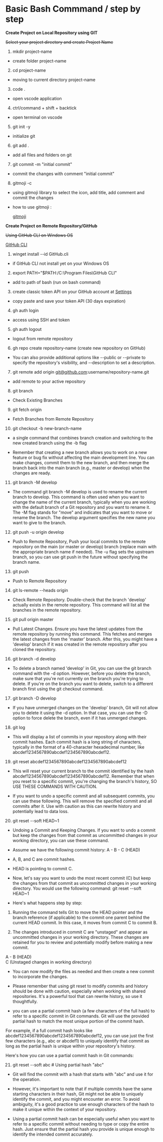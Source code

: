 # Basic Bash Commmand / step by step

**Create Project on Local Repository using GIT**

~~Select your project directory and create Project Name~~

1. mkdir project-name

- create folder project-name

2. cd project-name

- moving to current directory project-name

3. code .

- open vscode application

4. ctrl/command + shift + backtick

- open terminal on vscode

5. git init -y

- initialize git

6. git add .

- add all files and folders on git

7. git commit -m "initial commit"

- commit the changes with comment "initial commit"

8. gitmoji -c

- using gitmoji library to select the icon, add title, add comment and commit the changes

- how to use gitmoji :

  [gitmoji](https://github.com/carloscuesta/gitmoji-cli)

**Create Project on Remote Repository/GitHub**

~~Using GitHub CLI on Windows OS~~

[GitHub CLI](https://github.com/cli/cli)

1. winget install --id GitHub.cli

- if GitHub CLI not install yet on your Windows OS

2. export PATH="$PATH:/C:\Program Files\GitHub CLI"

- add to path of bash (run on bash command)

3. create classic token API on your GitHub account at [Settings](https://github.com/settings/tokens)

- copy paste and save your token API (30 days expiration)

4. gh auth login

- access using SSH and token

5. gh auth logout

- logout from remote repository

6. gh repo create repository-name (create new repository on GitHub)

- You can also provide additional options like --public or --private to specify the repository's visibility, and --description to set a description.

7. git remote add origin git@github.com:username/repository-name.git

- add remote to your active repository

8. git branch

- Check Existing Branches

9. git fetch origin

- Fetch Branches from Remote Repository

10. git checkout -b new-branch-name

- a single command that combines branch creation and switching to the new created branch using the -b flag

- Remember that creating a new branch allows you to work on a new feature or bug fix without affecting the main development line. You can make changes, commit them to the new branch, and then merge the branch back into the main branch (e.g., master or develop) when the changes are ready.

11. git branch -M develop

- The command git branch -M develop is used to rename the current branch to develop. This command is often used when you want to change the name of the current branch, typically when you are working with the default branch of a Git repository and you want to rename it. The -M flag stands for "move" and indicates that you want to move or rename the branch. The develop argument specifies the new name you want to give to the branch.

12. git push -u origin develop

- Push to Remote Repository, Push your local commits to the remote repository on the main (or master or develop) branch (replace main with the appropriate branch name if needed). The -u flag sets the upstream branch, so you can use git push in the future without specifying the branch name.

13. git push

- Push to Remote Repository

14. git ls-remote --heads origin

- Check Remote Repository. Double-check that the branch 'develop' actually exists in the remote repository. This command will list all the branches in the remote repository.

15. git pull origin master

- Pull Latest Changes. Ensure you have the latest updates from the remote repository by running this command. This fetches and merges the latest changes from the 'master' branch. After this, you might have a 'develop' branch if it was created in the remote repository after you cloned the repository.

16. git branch -d develop

- To delete a branch named 'develop' in Git, you can use the git branch command with the -d option. However, before you delete the branch, make sure that you're not currently on the branch you're trying to delete. If you're on the branch you want to delete, switch to a different branch first using the git checkout command.

17. git branch -D develop

- If you have unmerged changes on the 'develop' branch, Git will not allow you to delete it using the -d option. In that case, you can use the -D option to force delete the branch, even if it has unmerged changes.

18. git log

- This will display a list of commits in your repository along with their commit hashes. Each commit hash is a long string of characters, typically in the format of a 40-character hexadecimal number, like abcdef1234567890abcdef1234567890abcdef12.

19. git reset abcdef1234567890abcdef1234567890abcdef12

- This will reset your current branch to the commit identified by the hash abcdef1234567890abcdef1234567890abcdef12. Remember that when you reset to a specific commit, you're changing the branch's history, SO USE THESE COMMANDS WITH CAUTION.

- If you want to undo a specific commit and all subsequent commits, you can use these following. This will remove the specified commit and all commits after it. Use with caution as this can rewrite history and potentially lead to data loss.

20. git reset --soft HEAD~1

- Undoing a Commit and Keeping Changes. If you want to undo a commit but keep the changes from that commit as uncommitted changes in your working directory, you can use these command.

- Assume we have the following commit history: A - B - C (HEAD)
- A, B, and C are commit hashes.
- HEAD is pointing to commit C.
- Now, let's say you want to undo the most recent commit (C) but keep the changes from that commit as uncommitted changes in your working directory. You would use the following command: git reset --soft HEAD~1

- Here's what happens step by step:

1. Running the command tells Git to move the HEAD pointer and the branch reference (if applicable) to the commit one parent behind the current HEAD commit. In this case, it moves from commit C to commit B.

2. The changes introduced in commit C are "unstaged" and appear as uncommitted changes in your working directory. These changes are retained for you to review and potentially modify before making a new commit.

A - B (HEAD)
\
 C (Unstaged changes in working directory)

- You can now modify the files as needed and then create a new commit to incorporate the changes.

- Please remember that using git reset to modify commits and history should be done with caution, especially when working with shared repositories. It's a powerful tool that can rewrite history, so use it thoughtfully.

- you can use a partial commit hash (a few characters of the full hash) to refer to a specific commit in Git commands. Git will use the provided partial hash to match the most unique portion of the commit hash.

For example, if a full commit hash looks like abcdef1234567890abcdef1234567890abcdef12, you can use just the first few characters (e.g., abc or abcdef1) to uniquely identify that commit as long as the partial hash is unique within your repository's history.

Here's how you can use a partial commit hash in Git commands:

21. git reset --soft abc # Using partial hash "abc"

- Git will find the commit with a hash that starts with "abc" and use it for the operation.

- However, it's important to note that if multiple commits have the same starting characters in their hash, Git might not be able to uniquely identify the commit, and you might encounter an error. To avoid ambiguity, it's a good practice to use enough characters of the hash to make it unique within the context of your repository.

- Using a partial commit hash can be especially useful when you want to refer to a specific commit without needing to type or copy the entire hash. Just ensure that the partial hash you provide is unique enough to identify the intended commit accurately.
